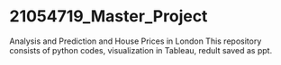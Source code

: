 # 21054719_Master_Project
Analysis and Prediction and House Prices in London
This repository consists of python codes, visualization in Tableau, redult saved as ppt.
